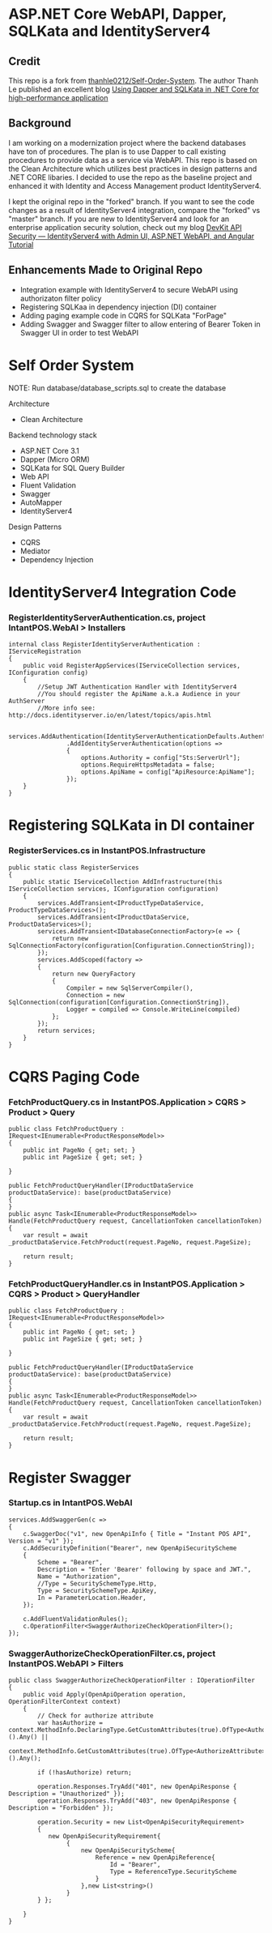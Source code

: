 # ASP.NET Core WebAPI, Dapper, SQLKata and IdentityServer4

## Credit
This repo is a fork from [thanhle0212/Self-Order-System](https://github.com/thanhle0212/Self-Order-System).  The author Thanh Le published an excellent blog [Using Dapper and SQLKata in .NET Core for high-performance application](https://medium.com/@letienthanh0212/using-dapper-and-sqlkata-in-net-core-for-high-performance-application-716d5fd43210)

## Background
I am working on a modernization project where the backend databases have ton of procedures.  The plan is to use Dapper to call existing procedures to provide data as a service  via WebAPI.   This repo is based on the Clean Architecture which utilizes best practices in design patterns and .NET CORE libaries. I decided to use the repo as the baseline project and enhanced it with Identity and Access Management product IdentityServer4.   

I kept the original repo in the "forked" branch.   If you want to see the code changes as a result of IdentityServer4 integration, compare the "forked" vs "master" branch.  If you are new to IdentityServer4 and look for an enterprise application security solution, check out my blog [DevKit API Security — IdentityServer4 with Admin UI, ASP.NET WebAPI, and Angular Tutorial](https://medium.com/scrum-and-coke/devkit-webapi-security-d7a45e34a5cd)

## Enhancements Made to Original Repo
- Integration example with IdentityServer4 to secure WebAPI using authorizaton filter policy
- Registering SQLKaa in dependency injection (DI) container
- Adding paging example code in CQRS for SQLKata "ForPage"
- Adding Swagger and Swagger filter to allow entering of Bearer Token in Swagger UI in order to test WebAPI

# Self Order System

NOTE: Run database/database_scripts.sql to create the database

Architecture
- Clean Architecture

Backend technology stack
- ASP.NET Core 3.1
- Dapper (Micro ORM)
- SQLKata for SQL Query Builder
- Web API
- Fluent Validation
- Swagger
- AutoMapper
- IdentityServer4

Design Patterns
- CQRS
- Mediator
- Dependency Injection

# IdentityServer4 Integration Code
### RegisterIdentityServerAuthentication.cs, project IntantPOS.WebAI > Installers

    internal class RegisterIdentityServerAuthentication : IServiceRegistration
    {
        public void RegisterAppServices(IServiceCollection services, IConfiguration config)
        {
            //Setup JWT Authentication Handler with IdentityServer4
            //You should register the ApiName a.k.a Audience in your AuthServer
            //More info see: http://docs.identityserver.io/en/latest/topics/apis.html

            services.AddAuthentication(IdentityServerAuthenticationDefaults.AuthenticationScheme)
                    .AddIdentityServerAuthentication(options =>
                    {
                        options.Authority = config["Sts:ServerUrl"];
                        options.RequireHttpsMetadata = false;
                        options.ApiName = config["ApiResource:ApiName"];
                    });
        }
    }

# Registering SQLKata in DI container

### RegisterServices.cs in InstantPOS.Infrastructure

    public static class RegisterServices
    {
        public static IServiceCollection AddInfrastructure(this IServiceCollection services, IConfiguration configuration)
        {
            services.AddTransient<IProductTypeDataService, ProductTypeDataServices>();
            services.AddTransient<IProductDataService, ProductDataServices>();
            services.AddTransient<IDatabaseConnectionFactory>(e => {
                return new SqlConnectionFactory(configuration[Configuration.ConnectionString]);
            });
            services.AddScoped(factory =>
            {
                return new QueryFactory
                {
                    Compiler = new SqlServerCompiler(),
                    Connection = new SqlConnection(configuration[Configuration.ConnectionString]),
                    Logger = compiled => Console.WriteLine(compiled)
                };
            });
            return services;
        }
    }


# CQRS Paging Code

### FetchProductQuery.cs in InstantPOS.Application > CQRS > Product > Query
    public class FetchProductQuery : IRequest<IEnumerable<ProductResponseModel>>
    {
        public int PageNo { get; set; }
        public int PageSize { get; set; }

    }

    public FetchProductQueryHandler(IProductDataService productDataService): base(productDataService)
    {
    }
    public async Task<IEnumerable<ProductResponseModel>> Handle(FetchProductQuery request, CancellationToken cancellationToken)
    {
        var result = await _productDataService.FetchProduct(request.PageNo, request.PageSize);

        return result;
    }

### FetchProductQueryHandler.cs in InstantPOS.Application > CQRS > Product > QueryHandler
    public class FetchProductQuery : IRequest<IEnumerable<ProductResponseModel>>
    {
        public int PageNo { get; set; }
        public int PageSize { get; set; }

    }

    public FetchProductQueryHandler(IProductDataService productDataService): base(productDataService)
    {
    }
    public async Task<IEnumerable<ProductResponseModel>> Handle(FetchProductQuery request, CancellationToken cancellationToken)
    {
        var result = await _productDataService.FetchProduct(request.PageNo, request.PageSize);

        return result;
    }


# Register Swagger 
### Startup.cs in IntantPOS.WebAI 
    services.AddSwaggerGen(c =>
    {
        c.SwaggerDoc("v1", new OpenApiInfo { Title = "Instant POS API", Version = "v1" });
        c.AddSecurityDefinition("Bearer", new OpenApiSecurityScheme
        {
            Scheme = "Bearer",
            Description = "Enter 'Bearer' following by space and JWT.",
            Name = "Authorization",
            //Type = SecuritySchemeType.Http,
            Type = SecuritySchemeType.ApiKey,
            In = ParameterLocation.Header,
        });

        c.AddFluentValidationRules();
        c.OperationFilter<SwaggerAuthorizeCheckOperationFilter>();
    });

### SwaggerAuthorizeCheckOperationFilter.cs, project InstantPOS.WebAPI > Filters

    public class SwaggerAuthorizeCheckOperationFilter : IOperationFilter
    {
        public void Apply(OpenApiOperation operation, OperationFilterContext context)
        {
            // Check for authorize attribute
            var hasAuthorize = context.MethodInfo.DeclaringType.GetCustomAttributes(true).OfType<AuthorizeAttribute>().Any() ||
                               context.MethodInfo.GetCustomAttributes(true).OfType<AuthorizeAttribute>().Any();

            if (!hasAuthorize) return;

            operation.Responses.TryAdd("401", new OpenApiResponse { Description = "Unauthorized" });
            operation.Responses.TryAdd("403", new OpenApiResponse { Description = "Forbidden" });

            operation.Security = new List<OpenApiSecurityRequirement>
            {
               new OpenApiSecurityRequirement{
                    {
                        new OpenApiSecurityScheme{
                            Reference = new OpenApiReference{
                                Id = "Bearer",
                                Type = ReferenceType.SecurityScheme
                            }
                        },new List<string>()
                    }
            } };

        }
    }
